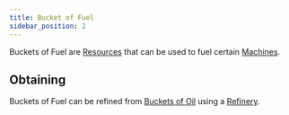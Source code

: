 ```yaml
---
title: Bucket of Fuel
sidebar_position: 2
---
```


Buckets of Fuel are [Resources](/docs/Slimefun/Resources) that can be used to fuel certain [Machines](Electric-Machines).

## Obtaining

Buckets of Fuel can be refined from [Buckets of Oil](Bucket-of-Oil) using a [Refinery](Refinery).
